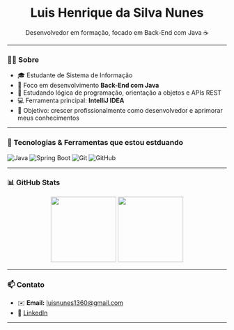<h1 align="center">Luis Henrique da Silva Nunes</h1>

<p align="center">
Desenvolvedor em formação, focado em Back-End com Java ☕  
</p>

---

### 👨‍💻 Sobre

- 🎓 Estudante de Sistema de Informação 
- 🔧 Foco em desenvolvimento **Back-End com Java**  
- 🧠 Estudando lógica de programação, orientação a objetos e APIs REST  
- 💻 Ferramenta principal: **IntelliJ IDEA**  
- 🚀 Objetivo: crescer profissionalmente como desenvolvedor e aprimorar meus conhecimentos  

---

### 💼 Tecnologias & Ferramentas que estou estduando

![Java](https://img.shields.io/badge/Java-ED8B00?style=flat&logo=java&logoColor=white)
![Spring Boot](https://img.shields.io/badge/Spring%20Boot-6DB33F?style=flat&logo=spring-boot&logoColor=white) 
![Git](https://img.shields.io/badge/Git-F05032?style=flat&logo=git&logoColor=white)
![GitHub](https://img.shields.io/badge/GitHub-181717?style=flat&logo=github&logoColor=white)

---

### 📊 GitHub Stats

<div align="center">
  <img height="150em" src="https://github-readme-stats.vercel.app/api?username=nunesluis19&show_icons=true&theme=default" />
  <img height="150em" src="https://github-readme-stats.vercel.app/api/top-langs/?username=nunesluis19&layout=compact&theme=default" />
</div>

---

### 📫 Contato

- ✉️ **Email:** luisnunes1360@gmail.com
- 💼 [LinkedIn](www.linkedin.com/in/luis-henrique-6b77a932b)

---


